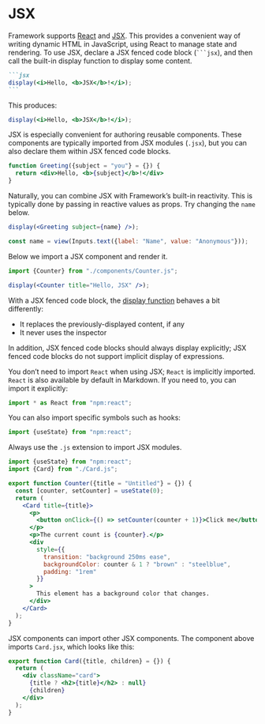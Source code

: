 # JSX

Framework supports [React](https://react.dev/) and [JSX](https://react.dev/learn/writing-markup-with-jsx). This provides a convenient way of writing dynamic HTML in JavaScript, using React to manage state and rendering. To use JSX, declare a JSX fenced code block (<code>```jsx</code>), and then call the built-in display function to display some content.

````md
```jsx
display(<i>Hello, <b>JSX</b>!</i>);
```
````

This produces:

```jsx
display(<i>Hello, <b>JSX</b>!</i>);
```

JSX is especially convenient for authoring reusable components. These components are typically imported from JSX modules (`.jsx`), but you can also declare them within JSX fenced code blocks.

```jsx echo
function Greeting({subject = "you"} = {}) {
  return <div>Hello, <b>{subject}</b>!</div>
}
```

Naturally, you can combine JSX with Framework’s built-in reactivity. This is typically done by passing in reactive values as props. Try changing the `name` below.

```jsx echo
display(<Greeting subject={name} />);
```

```js echo
const name = view(Inputs.text({label: "Name", value: "Anonymous"}));
```

Below we import a JSX component and render it.

```jsx echo
import {Counter} from "./components/Counter.js";

display(<Counter title="Hello, JSX" />);
```

With a JSX fenced code block, the [display function](./javascript#explicit-display) behaves a bit differently:

- It replaces the previously-displayed content, if any
- It never uses the inspector

In addition, JSX fenced code blocks should always display explicitly; JSX fenced code blocks do not support implicit display of expressions.

You don’t need to import `React` when using JSX; `React` is implicitly imported. `React` is also available by default in Markdown. If you need to, you can import it explicitly:

```js run=false
import * as React from "npm:react";
```

You can also import specific symbols such as hooks:

```js run=false
import {useState} from "npm:react";
```

Always use the `.js` extension to import JSX modules.

```jsx run=false
import {useState} from "npm:react";
import {Card} from "./Card.js";

export function Counter({title = "Untitled"} = {}) {
  const [counter, setCounter] = useState(0);
  return (
    <Card title={title}>
      <p>
        <button onClick={() => setCounter(counter + 1)}>Click me</button>
      </p>
      <p>The current count is {counter}.</p>
      <div
        style={{
          transition: "background 250ms ease",
          backgroundColor: counter & 1 ? "brown" : "steelblue",
          padding: "1rem"
        }}
      >
        This element has a background color that changes.
      </div>
    </Card>
  );
}
```

JSX components can import other JSX components. The component above imports `Card.jsx`, which looks like this:

```jsx run=false
export function Card({title, children} = {}) {
  return (
    <div className="card">
      {title ? <h2>{title}</h2> : null}
      {children}
    </div>
  );
}
```
